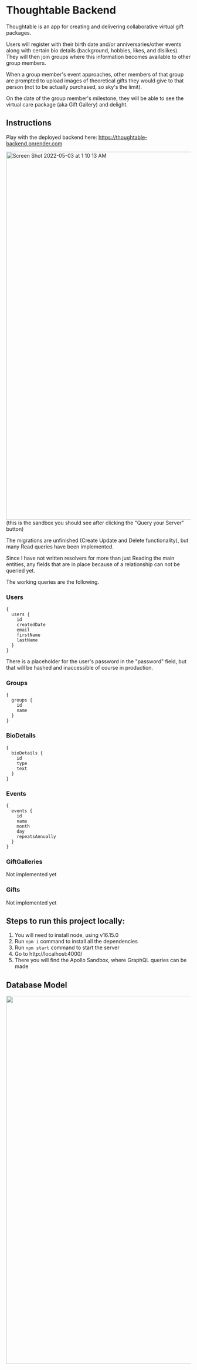 # Thoughtable Backend

Thoughtable is an app for creating and
delivering collaborative virtual gift packages.

Users will register with their birth date and/or anniversaries/other
events along with certain bio details (background, hobbies, likes, and dislikes). They will
then join groups where this information becomes available to other group
members.

When a group member's event approaches, other
members of that group are prompted to upload images of theoretical gifts
they would give to that person (not to be actually purchased, so sky's the
limit).

On the date of the group member's milestone, they will be able to see the
virtual care package (aka Gift Gallery) and delight.

## Instructions

Play with the deployed backend here: https://thoughtable-backend.onrender.com

<img width="1000" alt="Screen Shot 2022-05-03 at 1 10 13 AM" src="https://user-images.githubusercontent.com/28247931/166407176-c7591eba-1531-447f-8eb4-e351365611b6.png"> 
(this is the sandbox you should see after clicking the "Query your Server" button)

The migrations are unfinished (Create Update and Delete functionality), but many Read queries have been implemented.

Since I have not written resolvers for more than just Reading the main entities, any fields that are in place because of a relationship can not be queried yet.

The working queries are the following.

### Users

```
{
  users {
    id
    createdDate
    email
    firstName
    lastName
  }
}
```

There is a placeholder for the user's password in the "password" field, but that will be hashed and inaccessible of course in production.

### Groups

```
{
  groups {
    id
    name
  }
}
```

### BioDetails

```
{
  bioDetails {
    id
    type
    text
  }
}
```

### Events

```
{
  events {
    id
    name
    month
    day
    repeatsAnnually
  }
}
```

### GiftGalleries

Not implemented yet

### Gifts

Not implemented yet

## Steps to run this project locally:

1. You will need to install node, using v16.15.0
2. Run `npm i` command to install all the dependencies
3. Run `npm start` command to start the server
4. Go to http://localhost:4000/
5. There you will find the Apollo Sandbox, where GraphQL queries can be made

## Database Model

<img width=1000 src="https://user-images.githubusercontent.com/28247931/166184063-d9a6cdb1-5e69-42cc-bb5b-ad8dbac6b830.png">
